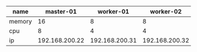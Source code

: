

| name | master-01 | worker-01 | worker-02 | worker-03 |
| ---- | --------- | --------- | --------- | --------- |
| memory | 16 | 8 | 8 | 8 |
| cpu | 8 | 4 | 4 | 4 |
| ip   | 192.168.200.22 | 192.168.200.31 | 192.168.200.32 | 192.168.200.33 |